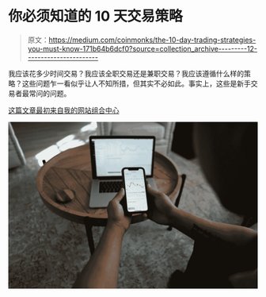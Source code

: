 # 你必须知道的 10 天交易策略

> 原文：<https://medium.com/coinmonks/the-10-day-trading-strategies-you-must-know-171b64b6dcf0?source=collection_archive---------12----------------------->

我应该花多少时间交易？我应该全职交易还是兼职交易？我应该遵循什么样的策略？这些问题乍一看似乎让人不知所措，但其实不必如此。事实上，这些是新手交易者最常问的问题。

[这篇文章最初来自我的网站组合中心](http://www.portfolio-hub.co.uk)

![](img/d38f0b24ee0a6e8c9ed0a58f6c2188bb.png)